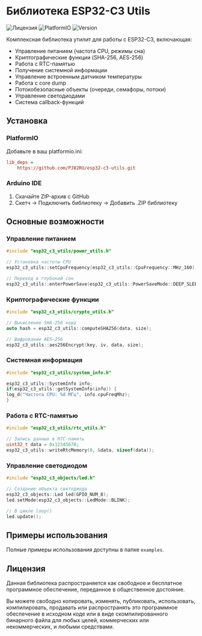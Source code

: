 # Библиотека ESP32-C3 Utils

![Лицензия](https://img.shields.io/badge/license-Unlicense-blue.svg)
![PlatformIO](https://img.shields.io/badge/platform-ESP32--C3-green.svg)
![Version](https://img.shields.io/badge/version-1.0.0-orange)

Комплексная библиотека утилит для работы с ESP32-C3, включающая:

- Управление питанием (частота CPU, режимы сна)
- Криптографические функции (SHA-256, AES-256)
- Работа с RTC-памятью
- Получение системной информации
- Управление встроенным датчиком температуры
- Работа с core dump
- Потокобезопасные объекты (очереди, семафоры, потоки)
- Управление светодиодами
- Система callback-функций

## Установка

### PlatformIO
Добавьте в ваш platformio.ini:
```ini
lib_deps =
    https://github.com/PJ82RU/esp32-c3-utils.git
```

### Arduino IDE
1. Скачайте ZIP-архив с GitHub
2. Скетч → Подключить библиотеку → Добавить .ZIP библиотеку

## Основные возможности

### Управление питанием
```cpp
#include "esp32_c3_utils/power_utils.h"

// Установка частоты CPU
esp32_c3_utils::setCpuFrequency(esp32_c3_utils::CpuFrequency::MHz_160);

// Переход в глубокий сон
esp32_c3_utils::enterPowerSave(esp32_c3_utils::PowerSaveMode::DEEP_SLEEP);
```

### Криптографические функции
```cpp
#include "esp32_c3_utils/crypto_utils.h"

// Вычисление SHA-256 хеша
auto hash = esp32_c3_utils::computeSHA256(data, size);

// Шифрование AES-256
esp32_c3_utils::aes256Encrypt(key, iv, data, size);
```

### Системная информация
```cpp
#include "esp32_c3_utils/system_info.h"

esp32_c3_utils::SystemInfo info;
if(esp32_c3_utils::getSystemInfo(info)) {
log_d("Частота CPU: %d МГц", info.cpuFreqMhz);
}
```

### Работа с RTC-памятью
```cpp
#include "esp32_c3_utils/rtc_utils.h"

// Запись данных в RTC-память
uint32_t data = 0x12345678;
esp32_c3_utils::writeRtcMemory(0, &data, sizeof(data));
```

### Управление светодиодом
```cpp
#include "esp32_c3_objects/led.h"

// Создание объекта светодиода
esp32_c3_objects::Led led(GPIO_NUM_8);
led.setMode(esp32_c3_objects::LedMode::BLINK);

// В цикле loop()
led.update();
```

## Примеры использования

Полные примеры использования доступны в папке `examples`.

## Лицензия

Данная библиотека распространяется как свободное и бесплатное программное обеспечение, переданное в общественное достояние.

Вы можете свободно копировать, изменять, публиковать, использовать, компилировать, продавать или распространять это программное обеспечение в исходном коде или в виде скомпилированного бинарного файла для любых целей, коммерческих или некоммерческих, и любыми средствами.